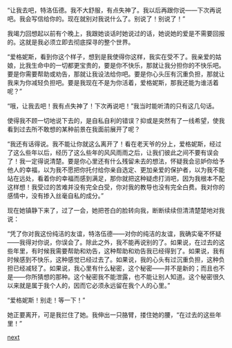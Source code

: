 
“让我去吧，特洛伍德。我不大舒服，有点失神了。我以后再跟你说——下次再说吧。我会写信给你的。现在就别对我说什么了。别说了！别说了！”

我竭力回想起以前有个晚上，我跟她谈话时她说过的话，她说她的爱是不需要回报的。这就是我必须立即去彻底探寻的整个世界。

“爱格妮斯，看到你这个样子，想到是我使得你这样，我实在受不了。我亲爱的姑娘，比我生命中的一切都更宝贵的，要是你不快乐，那就让我分担你的不快乐吧。要是你需要帮助或劝告，那就让我设法给你吧。要是你心头压有沉重负担，那就让我来为你减轻负担吧。要是我现在不是为你活着，爱格妮斯，那我还能为谁活着呢？”

“哦，让我去吧！我有点失神了！下次再说吧！”我当时能听清的只有这几句话。

使得我不顾一切地说下去的，是自私自利的错误？抑或是突然有了一线希望，使我看到过去所不敢想的某种前景在我面前展开了呢？

“我还有话得说。我不能让你就这么离开了！看在老天爷的分上，爱格妮斯，经过了这么些年以后，经历了这么些年的风风雨雨之后，让我们彼此之间不要有误会了！我一定得说清楚。要是你心里还有什么残留未去的想法，怀疑我会忌妒你给予他人的幸福，以为我不愿把你托付给你亲自选定、更加亲爱的保护者，以为我不能站在远处，看着你的幸福而感到满足，那你就把这种疑虑打消吧，因为我根本不配这样想！我受过的苦难并没有完全白受，你对我的教导也没有完全白费。我对你的感情中，没有掺入丝毫自私的成分。”

现在她镇静下来了，过了一会，她把苍白的脸转向我，断断续续但清清楚楚地对我说：

“凭了你对我这份纯洁的友谊，特洛伍德——对你的纯洁的友谊，我确实毫不怀疑——我得对你说，你误会了。除此之外，我不能再说别的了。如果说，在过去的这些年里，有时候我需要帮助和劝告，这种帮助和劝告我已经得到了。如果说，我有时候感到不快乐，这种感觉已经过去了。如果说，我的心头有过沉重负担，这种负担已经减轻了。如果说，我心里有什么秘密，这个秘密——并不是新的；而且也不是——你所猜想的那种。这个秘密我不能泄露，也不能让别人知道。这个秘密很久以来就是属于我个人的，因而它必须永远留在我个人的心里。”

“爱格妮斯！别走！等一下！”

她正要离开，可是我拦住了她。我伸出一只胳臂，搂住她的腰，“在过去的这些年里！”

[next](page765.md)
